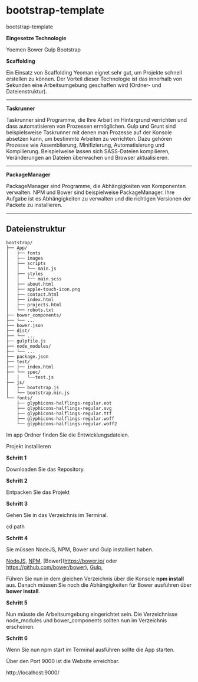 # bootstrap-template
bootstrap-template

<strong>Eingesetze Technologie</strong>

Yoemen
Bower
Gulp
Bootstrap

<strong>Scaffolding</strong>

Ein Einsatz von Scaffolding Yeoman eignet sehr gut, um Projekte schnell erstellen zu können. Der Vorteil dieser Technologie ist das innerhalb von Sekunden eine Arbeitsumgebung geschaffen wird (Ordner- und Dateienstruktur).

----------------------

<strong>Taskrunner</strong>

Taskrunner  sind Programme, die Ihre Arbeit im Hintergrund verrichten und dass automatisieren von Prozessen ermöglichen. Gulp und Grunt sind beispielsweise Taskrunner mit denen man Prozesse auf der Konsole absetzen kann, um bestimmte Arbeiten zu verrichten. Dazu gehören Prozesse wie Assemblierung, Minifizierung, Automatisierung und Kompilierung.  Beispielweise lassen sich SASS-Dateien kompilieren, Veränderungen an Dateien überwachen und Browser aktualisieren.

----------------------

<strong>PackageManager</strong>

PackageManager sind Programme, die Abhängigkeiten von Komponenten verwalten. NPM und Bower sind beispielweise PackageManager. Ihre Aufgabe ist es Abhängigkeiten zu verwalten und die richtigen Versionen der Packete zu installieren.


----------------------

## Dateienstruktur

```
bootstrap/
├── App/
│   ├── fonts
│   ├── images
│   ├── scripts
│   │   └── main.js
│   ├── styles
│   │   └── main.scss
│   ├── about.html
│   ├── apple-touch-icon.png
│   ├── contact.html
│   ├── index.html
│   ├── projects.html
│   └── robots.txt
├── bower_components/
├── └── ...
├── bower.json
├── dist/
├── └── ...
├── gulpfile.js
├── node_modules/
├── └── ...
├── package.json
├── test/
├── ├── index.html
├── └── spec/
│   │   └──test.js
├── js/
│   ├── bootstrap.js  
│   └── bootstrap.min.js
└── fonts/
    ├── glyphicons-halflings-regular.eot
    ├── glyphicons-halflings-regular.svg
    ├── glyphicons-halflings-regular.ttf
    ├── glyphicons-halflings-regular.woff
    └── glyphicons-halflings-regular.woff2
```

Im app Ordner finden Sie die Entwicklungsdateien.  

Projekt installieren

<strong>Schritt 1</strong>

Downloaden Sie das Repository.

<strong>Schritt 2</strong>

Entpacken Sie das Projekt

<strong>Schritt 3</strong>

Gehen Sie in das Verzeichnis im Terminal.

cd path

<strong>Schritt 4</strong>


Sie müssen NodeJS, NPM, Bower und Gulp installiert haben.

[NodeJS](https://nodejs.org/en/),
[NPM](https://www.npmjs.com/),
[Bower](https://bower.io/  oder https://github.com/bower/bower),
[Gulp](https://github.com/gulpjs/gulp),

Führen Sie nun in dem gleichen Verzeichnis über die Konsole <strong>npm install</strong> aus. Danach müssen Sie noch die Abhängigkeiten für Bower ausführen über <strong>bower install</strong>.  

<strong>Schritt 5</strong>

Nun müsste die Arbeitsumgebung eingerichtet sein. Die Verzeichnisse node_modules und bower_components sollten nun im Verzeichnis erscheinen.

<strong>Schritt 6</strong>

Wenn Sie nun npm start im Terminal ausführen sollte die App starten.

Über den Port 9000 ist die Website erreichbar.

http://localhost:9000/
